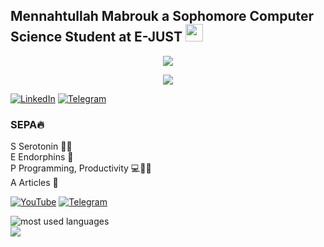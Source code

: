 ## Mennahtullah Mabrouk a Sophomore Computer Science Student at E-JUST   <img src="https://media.giphy.com/media/hvRJCLFzcasrR4ia7z/giphy.gif" width="28">

<p align="center">
  <a href="https://github.com/DenverCoder1/readme-typing-svg"><img src="https://readme-typing-svg.herokuapp.com/?lines=Never%20Give-Up;Machine%20Learning;&font=Fira%20Code&center=true&width=440&height=45&color=A020F0&vCenter=true&size=22"></a>
</p> 
<p align="center">
  <a href="https://github.com/DenverCoder1/readme-typing-svg"><img src="https://readme-typing-svg.herokuapp.com/?lines=Study%20Hard;Deep%20Learning;&font=Fira%20Code&center=true&width=440&height=45&color=bd7dbd&vCenter=true&size=22"></a>
</p> 

[![LinkedIn](https://img.shields.io/badge/-LinkedIn-A020F0?style=for-the-badge&logo=linkedin&logoColor=white)](https://www.linkedin.com/in/mennahtullah-sameh) [![Telegram](https://img.shields.io/badge/-Personal-A020F0?style=for-the-badge&logo=Telegram&logoColor=white)](https://t.me/Mennah5794)


  
### SEPA🔥
<p style="margin-top: 0">S Serotonin 👩‍🔬<br>
E Endorphins 🧬<br>
P Programming, Productivity 💻💪🏻<br>
A Articles 📝</p>


[![YouTube](https://img.shields.io/badge/-YouTube-bd7dbd?style=for-the-badge&logo=youtube)](https://youtube.com/@sepa5794)  [![Telegram](https://img.shields.io/badge/-Channel-bd7dbd?style=for-the-badge&logo=Telegram&logoColor=white)](https://t.me/SEPAchannel)

<img align="left" src="https://github-readme-stats.vercel.app/api/top-langs?username=mennahmabrouk&show_icons=true&locale=en&layout=compact&theme=radical" alt="most used languages" />
<br>
<a href="https://komarev.com/ghpvc/?username=yousefdergham&style=for-the-badge">
    <img src="https://komarev.com/ghpvc/?username=yousefdergham&style=for-the-badge">
</a>


